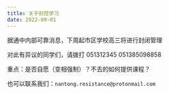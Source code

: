 ```yaml
---
title: 关于封控学习
date: 2022-09-01
---
```


据通中内部可靠消息，下周起市区学校高三将进行封闭管理

对此有异议的同学们，请拨打 051312345 051385098858

重点：是否自愿（变相强制）？不去的如何提供课程？

也可以联系我们：`nantong.resistance@protonmail.com`
